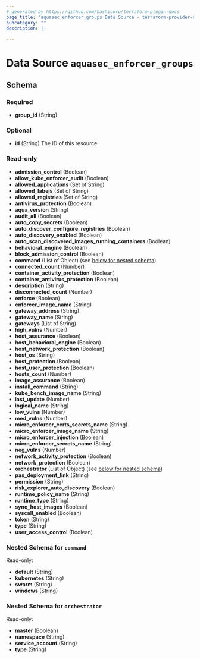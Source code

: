 ```yaml
---
# generated by https://github.com/hashicorp/terraform-plugin-docs
page_title: "aquasec_enforcer_groups Data Source - terraform-provider-aquasec"
subcategory: ""
description: |-
  
---
```


# Data Source `aquasec_enforcer_groups`





<!-- schema generated by tfplugindocs -->
## Schema

### Required

- **group_id** (String)

### Optional

- **id** (String) The ID of this resource.

### Read-only

- **admission_control** (Boolean)
- **allow_kube_enforcer_audit** (Boolean)
- **allowed_applications** (Set of String)
- **allowed_labels** (Set of String)
- **allowed_registries** (Set of String)
- **antivirus_protection** (Boolean)
- **aqua_version** (String)
- **audit_all** (Boolean)
- **auto_copy_secrets** (Boolean)
- **auto_discover_configure_registries** (Boolean)
- **auto_discovery_enabled** (Boolean)
- **auto_scan_discovered_images_running_containers** (Boolean)
- **behavioral_engine** (Boolean)
- **block_admission_control** (Boolean)
- **command** (List of Object) (see [below for nested schema](#nestedatt--command))
- **connected_count** (Number)
- **container_activity_protection** (Boolean)
- **container_antivirus_protection** (Boolean)
- **description** (String)
- **disconnected_count** (Number)
- **enforce** (Boolean)
- **enforcer_image_name** (String)
- **gateway_address** (String)
- **gateway_name** (String)
- **gateways** (List of String)
- **high_vulns** (Number)
- **host_assurance** (Boolean)
- **host_behavioral_engine** (Boolean)
- **host_network_protection** (Boolean)
- **host_os** (String)
- **host_protection** (Boolean)
- **host_user_protection** (Boolean)
- **hosts_count** (Number)
- **image_assurance** (Boolean)
- **install_command** (String)
- **kube_bench_image_name** (String)
- **last_update** (Number)
- **logical_name** (String)
- **low_vulns** (Number)
- **med_vulns** (Number)
- **micro_enforcer_certs_secrets_name** (String)
- **micro_enforcer_image_name** (String)
- **micro_enforcer_injection** (Boolean)
- **micro_enforcer_secrets_name** (String)
- **neg_vulns** (Number)
- **network_activity_protection** (Boolean)
- **network_protection** (Boolean)
- **orchestrator** (List of Object) (see [below for nested schema](#nestedatt--orchestrator))
- **pas_deployment_link** (String)
- **permission** (String)
- **risk_explorer_auto_discovery** (Boolean)
- **runtime_policy_name** (String)
- **runtime_type** (String)
- **sync_host_images** (Boolean)
- **syscall_enabled** (Boolean)
- **token** (String)
- **type** (String)
- **user_access_control** (Boolean)

<a id="nestedatt--command"></a>
### Nested Schema for `command`

Read-only:

- **default** (String)
- **kubernetes** (String)
- **swarm** (String)
- **windows** (String)


<a id="nestedatt--orchestrator"></a>
### Nested Schema for `orchestrator`

Read-only:

- **master** (Boolean)
- **namespace** (String)
- **service_account** (String)
- **type** (String)


